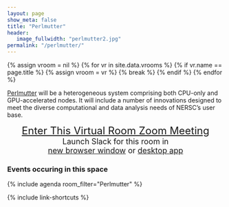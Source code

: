 ```yaml
---
layout: page
show_meta: false
title: "Perlmutter"
header:
   image_fullwidth: "perlmutter2.jpg"
permalink: "/perlmutter/"
---
```

{% assign vroom = nil %}
{% for vr in site.data.vrooms %}
  {% if vr.name == page.title %}
    {% assign vroom = vr %}
    {% break %}
  {% endif %}
{% endfor %}

[Perlmutter]({{vroom.webinfo}}) will be a heterogeneous system comprising both CPU-only
and GPU-accelerated nodes. It will include a number of innovations designed to meet the
diverse computational and data analysis needs of NERSC’s user base.

<center style="font-size:24px"><a href="{{vroom.zoom_link}}">Enter This Virtual Room Zoom Meeting</a></center>
<center style="font-size:18px">Launch Slack for this room in<br><a href="{{vroom.slackweb}}" onclick="window.open(this.href,'newwindow','width=600,height=900'); return false;">new browser window</a> or <a href="{{vroom.slackapp}}">desktop app</a></center>

### Events occuring in this space

{% include agenda room_filter="Perlmutter" %}

{% include link-shortcuts %}
